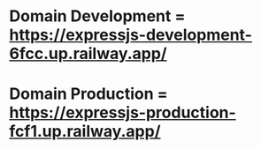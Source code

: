 # Domain Development = https://expressjs-development-6fcc.up.railway.app/
# Domain Production = https://expressjs-production-fcf1.up.railway.app/
